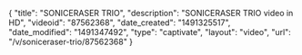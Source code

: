 {
    "title": "SONICERASER TRIO",
    "description": "SONICERASER TRIO video in HD",
    "videoid": "87562368",
    "date_created": "1491325517",
    "date_modified": "1491347492",
    "type": "captivate",
    "layout": "video",
    "url": "\/v\/soniceraser-trio\/87562368"
}